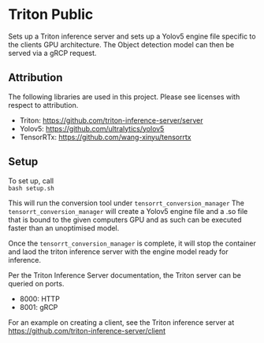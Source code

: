 # Triton Public
Sets up a Triton inference server and sets up a Yolov5 engine file specific 
to the clients GPU architecture. The Object detection model can then be 
served via a gRCP request. 

Attribution
---
The following libraries are used in this project. Please see licenses with respect to attribution. 
- Triton: https://github.com/triton-inference-server/server
- Yolov5: https://github.com/ultralytics/yolov5
- TensorRTx: https://github.com/wang-xinyu/tensorrtx


Setup 
---
To set up, call  
`bash setup.sh`

This will run the conversion tool under `tensorrt_conversion_manager` 
The `tensorrt_conversion_manager` will create a Yolov5 engine file and a .so
file that is bound to the given computers GPU and as such can be executed
faster than an unoptimised model.  

Once the `tensorrt_conversion_manager` is complete, it will stop the container 
and laod the triton inference server with the engine model ready for inference.

Per the Triton Inference Server documentation, the Triton server can be queried
on ports.
- 8000: HTTP
- 8001: gRCP

For an example on creating a client, see the Triton inference server at
https://github.com/triton-inference-server/client
